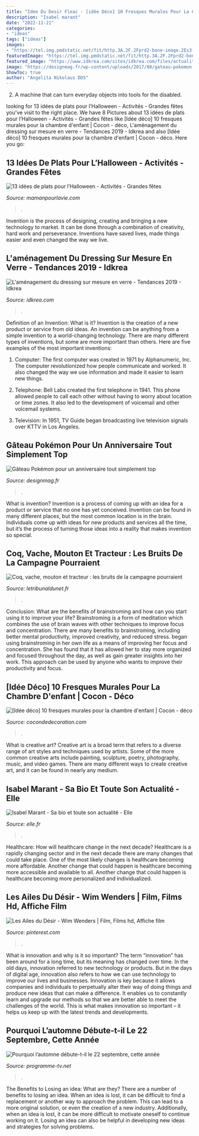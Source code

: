 ```yaml
---
title: "Idee Du Desir Fleac - [idée Déco] 10 Fresques Murales Pour La Chambre D&#039;enfant"
description: "Isabel marant"
date: "2022-11-21"
categories:
- "ideas"
tags: ["ideas"]
images:
- "https://tel.img.pmdstatic.net/fit/http.3A.2F.2Fprd2-bone-image.2Es3-website-eu-west-1.2Eamazonaws.2Ecom.2FTEL.2Enews.2F2018.2F01.2F09.2Fa2db62bf-3189-4ca0-b9e3-631bad7b419f.2Egif/1150x495/crop-from/top/pourquoi-l-automne-debute-t-il-le-22-septembre-cette-annee.jpg"
featuredImage: "https://tel.img.pmdstatic.net/fit/http.3A.2F.2Fprd2-bone-image.2Es3-website-eu-west-1.2Eamazonaws.2Ecom.2FTEL.2Enews.2F2018.2F01.2F09.2Fa2db62bf-3189-4ca0-b9e3-631bad7b419f.2Egif/1150x495/crop-from/top/pourquoi-l-automne-debute-t-il-le-22-septembre-cette-annee.jpg"
featured_image: "https://www.idkrea.com/sites/idkrea.com/files/actualite/dressing-en-verre_portes-battantes_idkrea-rennes.jpg"
image: "https://designmag.fr/wp-content/uploads/2017/08/gateau-pokemon-personnage-principal.jpg"
ShowToc: true
author: "Angelita Nikolaus DDS"
---
```



2. A machine that can turn everyday objects into tools for the disabled.

	

		
looking for 13 idées de plats pour l’Halloween - Activités - Grandes fêtes you've visit to the right place. We have 8 Pictures about 13 idées de plats pour l’Halloween - Activités - Grandes fêtes like [Idée déco] 10 fresques murales pour la chambre d&#039;enfant | Cocon - déco, L&#039;aménagement du dressing sur mesure en verre - Tendances 2019 - Idkrea and also [Idée déco] 10 fresques murales pour la chambre d&#039;enfant | Cocon - déco. Here you go:
		
    
## 13 Idées De Plats Pour L’Halloween - Activités - Grandes Fêtes

<img loading=lazy src="http://www.mamanpourlavie.com/uploads/images/articles.cache/2012/09/19/file_main_image_7357_1_idees_plats_halloween_7357_1500X1000_MONTAGE_cache_1200x630.jpg" onerror="this.onerror=null;this.src='https://tse4.mm.bing.net/th?id=OIP.M7AVUWBAsm7zPFIxW0kzNQHaD4&amp;pid=15.1';" alt="13 idées de plats pour l’Halloween - Activités - Grandes fêtes">

_Source: mamanpourlavie.com_

>. 

	

Invention is the process of designing, creating and bringing a new technology to market. It can be done through a combination of creativity, hard work and perseverance. Inventions have saved lives, made things easier and even changed the way we live.

    
## L&#039;aménagement Du Dressing Sur Mesure En Verre - Tendances 2019 - Idkrea

<img loading=lazy src="https://www.idkrea.com/sites/idkrea.com/files/actualite/dressing-en-verre_portes-battantes_idkrea-rennes.jpg" onerror="this.onerror=null;this.src='https://tse1.mm.bing.net/th?id=OIP.fTCIQZDYPr8mbBDEJHeUxQHaFC&amp;pid=15.1';" alt="L&#039;aménagement du dressing sur mesure en verre - Tendances 2019 - Idkrea">

_Source: idkrea.com_

>. 

	

Definition of an Invention: What is it?
Invention is the creation of a new product or service from old ideas. An invention can be anything from a simple invention to a world-changing technology. There are many different types of inventions, but some are more important than others. Here are five examples of the most important inventions: 
1) Computer: The first computer was created in 1971 by Alphanumeric, Inc. The computer revolutionized how people communicate and worked. It also changed the way we use information and made it easier to learn new things.

2) Telephone: Bell Labs created the first telephone in 1941. This phone allowed people to call each other without having to worry about location or time zones. It also led to the development of voicemail and other voicemail systems.

3) Television: In 1951, TV Guide began broadcasting live television signals over KTTV in Los Angeles.

    
## Gâteau Pokémon Pour Un Anniversaire Tout Simplement Top

<img loading=lazy src="https://designmag.fr/wp-content/uploads/2017/08/gateau-pokemon-personnage-principal.jpg" onerror="this.onerror=null;this.src='https://tse4.mm.bing.net/th?id=OIP.V5h9i14UX0nMN-GsaTSU_gHaLG&amp;pid=15.1';" alt="Gâteau Pokémon pour un anniversaire tout simplement top">

_Source: designmag.fr_

>. 

	

What is invention?
Invention is a process of coming up with an idea for a product or service that no one has yet conceived. Invention can be found in many different places, but the most common location is in the brain. Individuals come up with ideas for new products and services all the time, but it’s the process of turning those ideas into a reality that makes invention so special.

    
## Coq, Vache, Mouton Et Tracteur : Les Bruits De La Campagne Pourraient

<img loading=lazy src="http://www.letribunaldunet.fr/wp-content/uploads/2019/07/farm_family_1_0-720x355.jpg" onerror="this.onerror=null;this.src='https://tse4.mm.bing.net/th?id=OIP.NufQyPWDW1LC9V8gQ2Q2rwHaDp&amp;pid=15.1';" alt="Coq, vache, mouton et tracteur : les bruits de la campagne pourraient">

_Source: letribunaldunet.fr_

>. 

	

Conclusion: What are the benefits of brainstroming and how can you start using it to improve your life?
Brainstroming is a form of meditation which combines the use of brain waves with other techniques to improve focus and concentration. There are many benefits to brainstroming, including better mental productivity, improved creativity, and reduced stress. began using brainstroming in her own life as a means of improving her focus and concentration. She has found that it has allowed her to stay more organized and focused throughout the day, as well as gain greater insights into her work. This approach can be used by anyone who wants to improve their productivity and focus.

    
## [Idée Déco] 10 Fresques Murales Pour La Chambre D&#039;enfant | Cocon - Déco

<img loading=lazy src="https://www.cocondedecoration.com/blog/wp-content/uploads/2021/06/fresque-murale-chambre-enfant-exemple-1.jpeg" onerror="this.onerror=null;this.src='https://tse1.mm.bing.net/th?id=OIP.Mf9DkhCafUw2GLtq0pLPwgHaLH&amp;pid=15.1';" alt="[Idée déco] 10 fresques murales pour la chambre d&#039;enfant | Cocon - déco">

_Source: cocondedecoration.com_

>. 

	

What is creative art?
Creative art is a broad term that refers to a diverse range of art styles and techniques used by artists. Some of the more common creative arts include painting, sculpture, poetry, photography, music, and video games. There are many different ways to create creative art, and it can be found in nearly any medium.

    
## Isabel Marant - Sa Bio Et Toute Son Actualité - Elle

<img loading=lazy src="https://cdn-elle.ladmedia.fr/var/plain_site/storage/images/personnalites/isabel-marant/9728041-3-fre-FR/Isabel-Marant.jpg" onerror="this.onerror=null;this.src='https://tse4.mm.bing.net/th?id=OIP.h6mO0ztr6vTBNPJfjwp4-QHaJh&amp;pid=15.1';" alt="Isabel Marant - Sa bio et toute son actualité - Elle">

_Source: elle.fr_

>. 

	

Healthcare: How will healthcare change in the next decade?
Healthcare is a rapidly changing sector and in the next decade there are many changes that could take place. One of the most likely changes is healthcare becoming more affordable. Another change that could happen is healthcare becoming more accessible and available to all. Another change that could happen is healthcare becoming more personalized and individualized.

    
## Les Ailes Du Désir - Wim Wenders | Film, Films Hd, Affiche Film

<img loading=lazy src="http://is2.mzstatic.com/image/thumb/Video/v4/cb/8d/db/cb8ddb12-618c-4fdc-f7f0-6e09ddb5c8ae/source/1200x630bb.jpg" onerror="this.onerror=null;this.src='https://tse3.mm.bing.net/th?id=OIP.NrTFAwfSMoKJjwVEgIGJOAAAAA&amp;pid=15.1';" alt="Les Ailes du Désir - Wim Wenders | Film, Films hd, Affiche film">

_Source: pinterest.com_

>. 

	

What is innovation and why is it so important?
The term “innovation” has been around for a long time, but its meaning has changed over time. In the old days, innovation referred to new technology or products. But in the days of digital age, innovation also refers to how we can use technology to improve our lives and businesses.
Innovation is key because it allows companies and individuals to perpetually alter their way of doing things and produce new ideas that can make a difference. It enables us to constantly learn and upgrade our methods so that we are better able to meet the challenges of the world. This is what makes innovation so important – it helps us keep up with the latest trends and developments.

    
## Pourquoi L’automne Débute-t-il Le 22 Septembre, Cette Année

<img loading=lazy src="https://tel.img.pmdstatic.net/fit/http.3A.2F.2Fprd2-bone-image.2Es3-website-eu-west-1.2Eamazonaws.2Ecom.2FTEL.2Enews.2F2018.2F01.2F09.2Fa2db62bf-3189-4ca0-b9e3-631bad7b419f.2Egif/1150x495/crop-from/top/pourquoi-l-automne-debute-t-il-le-22-septembre-cette-annee.jpg" onerror="this.onerror=null;this.src='https://tse2.mm.bing.net/th?id=OIP.hHOYkKhsV8dznSQUuLS4sAHaDM&amp;pid=15.1';" alt="Pourquoi l’automne débute-t-il le 22 septembre, cette année">

_Source: programme-tv.net_

>. 

	

The Benefits to Losing an idea: What are they?
There are a number of benefits to losing an idea. When an idea is lost, it can be difficult to find a replacement or another way to approach the problem. This can lead to a more original solution, or even the creation of a new industry. Additionally, when an idea is lost, it can be more difficult to motivate oneself to continue working on it. Losing an idea can also be helpful in developing new ideas and strategies for solving problems.

